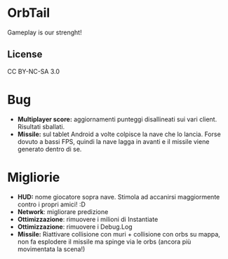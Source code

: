 OrbTail
=======

Gameplay is our strenght!


## License
CC BY-NC-SA 3.0

# Bug

  - <b>Multiplayer score:</b> aggiornamenti punteggi disallineati sui vari client. Risultati sballati.
  - <b>Missile:</b> sul tablet Android a volte colpisce la nave che lo lancia. Forse dovuto a bassi FPS, quindi la nave lagga in avanti e il missile viene generato dentro di se.

# Migliorie

 - <b>HUD:</b> nome giocatore sopra nave. Stimola ad accanirsi maggiormente contro i propri amici! :D
 - <b>Network</b>: migliorare predizione
- <b>Ottimizzazione</b>: rimuovere i milioni di Instantiate
 - <b>Ottimizzazione</b>: rimuovere i Debug.Log
 - <b>Missile:</b> Riattivare collisione con muri + collisione con orbs su mappa, non fa esplodere il missile ma spinge via le orbs (ancora più movimentata la scena!)

